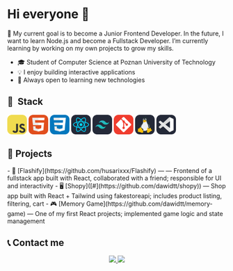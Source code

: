 

<h1>Hi everyone 👋</h1>
<p>🎯 My current goal is to become a Junior Frontend Developer.  
In the future, I want to learn Node.js and become a Fullstack Developer.  
I’m currently learning by working on my own projects to grow my skills.  </p>

- 🎓 Student of Computer Science at Poznan University of Technology
- 💡 I enjoy building interactive applications  
- 🌱 Always open to learning new technologies  





<h2> 🚀 &nbsp;Stack</h2>
<p align="left">
  

<img src="https://github.com/tandpfun/skill-icons/blob/main/icons/JavaScript.svg" alt="javascript" width="45" height="45"/>
<img src="https://github.com/tandpfun/skill-icons/blob/main/icons/HTML.svg" alt="html" width="45" height="45"/>
<img src="https://github.com/tandpfun/skill-icons/blob/main/icons/CSS.svg" alt="css" width="45" height="45"/>
<img src="https://github.com/tandpfun/skill-icons/blob/main/icons/React-Dark.svg" alt="react" width="45" height="45"/>
<img src="https://github.com/tandpfun/skill-icons/blob/main/icons/TailwindCSS-Dark.svg" alt="tailwind" width="45" height="45"/>
<img src="https://github.com/tandpfun/skill-icons/blob/main/icons/Git.svg" alt="git" width="45" height="45"/>
<img src="https://github.com/tandpfun/skill-icons/blob/main/icons/Linux-Dark.svg" alt="linux" width="45" height="45"/>
<img src="https://github.com/tandpfun/skill-icons/blob/main/icons/VSCode-Dark.svg" alt="vsc" width="45" height="45"/>



</p>

<h2>📂 Projects</h2>
- 📝 [Flashify](https://github.com/husarixxx/Flashify) — — Frontend of a fullstack app built with React, collaborated with a friend; responsible for UI and interactivity  
- 🖥️ [Shopy]([#](https://github.com/dawidtt/shopy)) — Shop app built with React + Tailwind using fakestoreapi; includes product listing, filtering, cart
- 🎮 [Memory Game](https://github.com/dawidtt/memory-game) — One of my first React projects; implemented game logic and state management

<h2>📞 Contact me</h2>
<div align="center">
  <a href="mailto:dawid.gorszka@gmail.com">
    <img src="https://img.shields.io/badge/Gmail-333333?style=for-the-badge&logo=gmail&logoColor=red" />
  </a>
  <a href="https://linkedin.com/" target="_blank">
    <img src="https://img.shields.io/badge/LinkedIn-0077B5?style=for-the-badge&logo=linkedin&logoColor=white" target="_blank" />
  </a>
</div>


<!--
**dawidtt/dawidtt** is a ✨ _special_ ✨ repository because its `README.md` (this file) appears on your GitHub profile.

Here are some ideas to get you started:

- 🔭 I’m currently working on ...
- 🌱 I’m currently learning ...
- 👯 I’m looking to collaborate on ...
- 🤔 I’m looking for help with ...
- 💬 Ask me about ...
- 📫 How to reach me: ...
- 😄 Pronouns: ...
- ⚡ Fun fact: ...
-->
